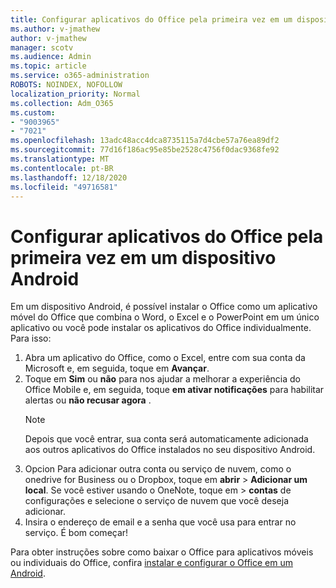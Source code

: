 ```yaml
---
title: Configurar aplicativos do Office pela primeira vez em um dispositivo Android
ms.author: v-jmathew
author: v-jmathew
manager: scotv
ms.audience: Admin
ms.topic: article
ms.service: o365-administration
ROBOTS: NOINDEX, NOFOLLOW
localization_priority: Normal
ms.collection: Adm_O365
ms.custom:
- "9003965"
- "7021"
ms.openlocfilehash: 13adc48acc4dca8735115a7d4cbe57a76ea89df2
ms.sourcegitcommit: 77d16f186ac95e85be2528c4756f0dac9368fe92
ms.translationtype: MT
ms.contentlocale: pt-BR
ms.lasthandoff: 12/18/2020
ms.locfileid: "49716581"
---
```

# <a name="set-up-office-apps-for-the-first-time-on-an-android-device"></a>Configurar aplicativos do Office pela primeira vez em um dispositivo Android

Em um dispositivo Android, é possível instalar o Office como um aplicativo móvel do Office que combina o Word, o Excel e o PowerPoint em um único aplicativo ou você pode instalar os aplicativos do Office individualmente. Para isso:

1. Abra um aplicativo do Office, como o Excel, entre com sua conta da Microsoft e, em seguida, toque em **Avançar**.
2. Toque em **Sim** ou **não** para nos ajudar a melhorar a experiência do Office Mobile e, em seguida, toque **em ativar notificações** para habilitar alertas ou **não recusar agora** .
    > [!NOTE]
    > Depois que você entrar, sua conta será automaticamente adicionada aos outros aplicativos do Office instalados no seu dispositivo Android.
3. Opcion Para adicionar outra conta ou serviço de nuvem, como o onedrive for Business ou o Dropbox, toque em **abrir**  >  **Adicionar um local**. Se você estiver usando o OneNote, toque em  >  **contas** de configurações e selecione o serviço de nuvem que você deseja adicionar.
4. Insira o endereço de email e a senha que você usa para entrar no serviço. É bom começar!

Para obter instruções sobre como baixar o Office para aplicativos móveis ou individuais do Office, confira [instalar e configurar o Office em um Android](https://go.microsoft.com/fwlink/?linkid=2135287).
